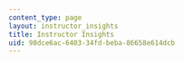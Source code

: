 ```yaml
---
content_type: page
layout: instructor_insights
title: Instructor Insights
uid: 98dce6ac-6403-34fd-beba-86658e614dcb
---
```


